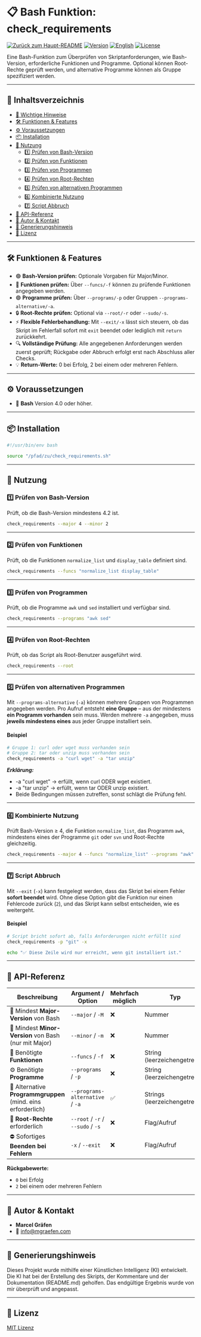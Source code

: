# 📋 Bash Funktion: check_requirements

[![Zurück zum Haupt-README](https://img.shields.io/badge/Main-README-blue?style=flat&logo=github)](https://github.com/Marcel-Graefen/Bash-Function-Collection/blob/main/README.de.md)
[![Version](https://img.shields.io/badge/version-1.0.0-blue.svg)](#)
[![English](https://img.shields.io/badge/Sprache-English-blue)](./README.md)
[![License](https://img.shields.io/badge/license-MIT-lightgrey.svg)](https://opensource.org/licenses/MIT)

Eine Bash-Funktion zum Überprüfen von Skriptanforderungen, wie Bash-Version, erforderliche Funktionen und Programme. Optional können Root-Rechte geprüft werden, und alternative Programme können als Gruppe spezifiziert werden.

---

## 🚀 Inhaltsverzeichnis

* [📌 Wichtige Hinweise](#-wichtige-hinweise)
* [🛠️ Funktionen & Features](#-funktionen--features)
* [⚙️ Voraussetzungen](#%EF%B8%8F-voraussetzungen)
* [📦 Installation](#-installation)
* [📝 Nutzung](#-nutzung)
  * [1️⃣ Prüfen von Bash-Version](#1️⃣-prüfen-von-bash-version)
  * [2️⃣ Prüfen von Funktionen](#2️⃣-prüfen-von-funktionen)
  * [3️⃣ Prüfen von Programmen](#3️⃣-prüfen-von-programmen)
  * [4️⃣ Prüfen von Root-Rechten](#4️⃣-prüfen-von-root-rechten)
  * [5️⃣ Prüfen von alternativen Programmen](#5️⃣-prüfen-von-alternativen-programmen)
  * [6️⃣ Kombinierte Nutzung](#6️⃣-kombinierte-nutzung)
  * [7️⃣ Script Abbruch](#7️⃣-script-abbruch)
* [📌 API-Referenz](#-api-referenz)
* [👤 Autor & Kontakt](#-autor--kontakt)
* [🤖 Generierungshinweis](#-generierungshinweis)
* [📜 Lizenz](#-lizenz)

---

## 🛠️ Funktionen & Features

* 🟢 **Bash-Version prüfen:** Optionale Vorgaben für Major/Minor.
* 🔹 **Funktionen prüfen:** Über `--funcs/-f` können zu prüfende Funktionen angegeben werden.
* 🟣 **Programme prüfen:** Über `--programs/-p` oder Gruppen `--programs-alternative/-a`.
* 🔒 **Root-Rechte prüfen:** Optional via `--root/-r` oder `--sudo/-s`.
* ⚡ **Flexible Fehlerbehandlung:** Mit `--exit/-x` lässt sich steuern, ob das Skript im Fehlerfall sofort mit `exit` beendet oder lediglich mit `return` zurückkehrt.
* 🔍 **Vollständige Prüfung:** Alle angegebenen Anforderungen werden zuerst geprüft; Rückgabe oder Abbruch erfolgt erst nach Abschluss aller Checks.
* 💡 **Return-Werte:** 0 bei Erfolg, 2 bei einem oder mehreren Fehlern.

---

## ⚙️ Voraussetzungen

* 🐚 **Bash** Version 4.0 oder höher.

---

## 📦 Installation

```bash
#!/usr/bin/env bash

source "/pfad/zu/check_requirements.sh"
```

---

## 📝 Nutzung

### 1️⃣ Prüfen von Bash-Version

Prüft, ob die Bash-Version mindestens 4.2 ist.

```bash
check_requirements --major 4 --minor 2
````

---

### 2️⃣ Prüfen von Funktionen

Prüft, ob die Funktionen `normalize_list` und `display_table` definiert sind.

```bash
check_requirements --funcs "normalize_list display_table"
```

---

### 3️⃣ Prüfen von Programmen

Prüft, ob die Programme `awk` und `sed` installiert und verfügbar sind.

```bash
check_requirements --programs "awk sed"
```

---

### 4️⃣ Prüfen von Root-Rechten

Prüft, ob das Script als Root-Benutzer ausgeführt wird.

```bash
check_requirements --root
```

---

### 5️⃣ Prüfen von alternativen Programmen

Mit `--programs-alternative` (`-a`) können mehrere Gruppen von Programmen angegeben werden.
Pro Aufruf entsteht **eine Gruppe** – aus der mindestens **ein Programm vorhanden** sein muss.
Werden mehrere `-a` angegeben, muss **jeweils mindestens eines** aus jeder Gruppe installiert sein.

#### Beispiel

```bash
# Gruppe 1: curl oder wget muss vorhanden sein
# Gruppe 2: tar oder unzip muss vorhanden sein
check_requirements -a "curl wget" -a "tar unzip"
```

***Erklärung:***

* -a "curl wget" → erfüllt, wenn curl ODER wget existiert.
* -a "tar unzip" → erfüllt, wenn tar ODER unzip existiert.
* Beide Bedingungen müssen zutreffen, sonst schlägt die Prüfung fehl.

---

### 6️⃣ Kombinierte Nutzung

Prüft Bash-Version ≥ 4, die Funktion `normalize_list`, das Programm `awk`, mindestens eines der Programme `git` oder `svn` und Root-Rechte gleichzeitig.

```bash
check_requirements --major 4 --funcs "normalize_list" --programs "awk" --programs-alternative "git svn" --root
```
---

### 7️⃣ Script Abbruch

Mit `--exit` (`-x`) kann festgelegt werden, dass das Skript bei einem Fehler **sofort beendet** wird.
Ohne diese Option gibt die Funktion nur einen Fehlercode zurück (`2`), und das Skript kann selbst entscheiden, wie es weitergeht.

#### Beispiel

```bash
# Script bricht sofort ab, falls Anforderungen nicht erfüllt sind
check_requirements -p "git" -x

echo "✅ Diese Zeile wird nur erreicht, wenn git installiert ist."
```

---

## 📌 API-Referenz

| Beschreibung                                                 | Argument / Option                 | Mehrfach möglich | Typ                            |
|---------------------------------------------------------------|----------------------------------|------------------|--------------------------------|
| 🔢 Mindest **Major-Version** von Bash                        | `--major` / `-M`                  | ❌              | Nummer                         |
| 🔢 Mindest **Minor-Version** von Bash (nur mit Major)        | `--minor` / `-m`                  | ❌              | Nummer                         |
| 🧩 Benötigte **Funktionen**                                  | `--funcs` / `-f`                  | ❌              | String (leerzeichengetrennt)   |
| ⚙️ Benötigte **Programme**                                   | `--programs` / `-p`               | ❌              | String (leerzeichengetrennt)   |
| 🔀 Alternative **Programmgruppen** (mind. eins erforderlich) | `--programs-alternative` / `-a`   | ✅              | Strings (leerzeichengetrennt)  |
| 🔑 **Root-Rechte** erforderlich                              | `--root` / `-r` / `--sudo` / `-s` | ❌              | Flag/Aufruf                    |
| ⛔ Sofortiges **Beenden bei Fehlern**                        | `-x` / `--exit`                   | ❌              | Flag/Aufruf                    |


**Rückgabewerte:**

* `0` bei Erfolg
* `2` bei einem oder mehreren Fehlern

---

## 👤 Autor & Kontakt

* **Marcel Gräfen**
* 📧 [info@mgraefen.com](mailto:info@mgraefen.com)

---

## 🤖 Generierungshinweis

Dieses Projekt wurde mithilfe einer Künstlichen Intelligenz (KI) entwickelt. Die KI hat bei der Erstellung des Skripts, der Kommentare und der Dokumentation (README.md) geholfen. Das endgültige Ergebnis wurde von mir überprüft und angepasst.

---

## 📜 Lizenz

[MIT Lizenz](LICENSE)

